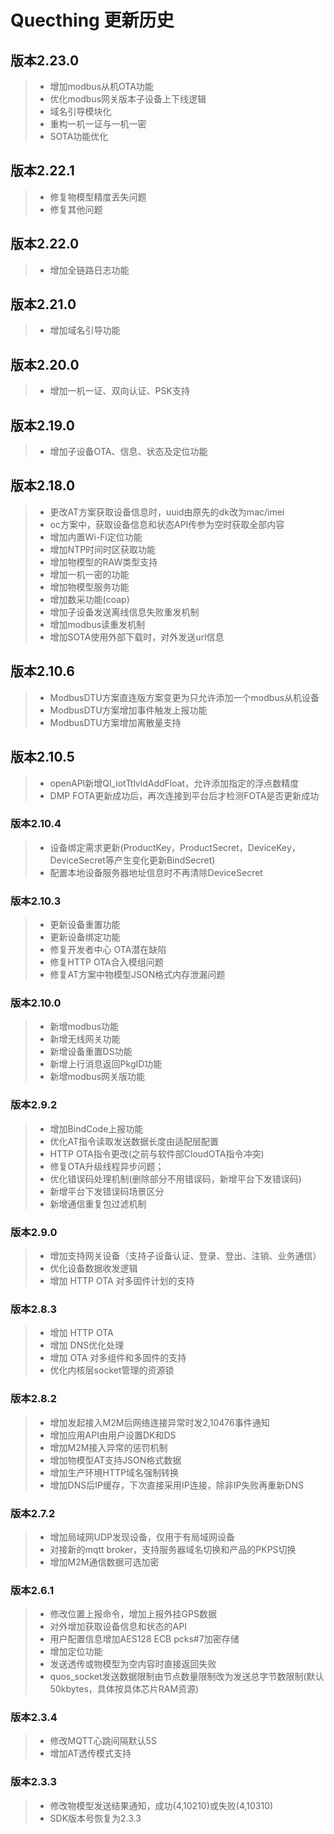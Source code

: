 # Quecthing 更新历史

## __版本2.23.0__
>* 增加modbus从机OTA功能
>* 优化modbus网关版本子设备上下线逻辑
>* 域名引导模块化
>* 重构一机一证与一机一密
>* SOTA功能优化

## __版本2.22.1__
>* 修复物模型精度丢失问题
>* 修复其他问题

## __版本2.22.0__
>* 增加全链路日志功能

## __版本2.21.0__
>* 增加域名引导功能

## __版本2.20.0__
>* 增加一机一证、双向认证、PSK支持

## __版本2.19.0__
>* 增加子设备OTA、信息、状态及定位功能

## __版本2.18.0__
>* 更改AT方案获取设备信息时，uuid由原先的dk改为mac/imei
>* oc方案中，获取设备信息和状态API传参为空时获取全部内容
>* 增加内置Wi-Fi定位功能
>* 增加NTP时间时区获取功能
>* 增加物模型的RAW类型支持
>* 增加一机一密的功能
>* 增加物模型服务功能
>* 增加数采功能(coap)
>* 增加子设备发送离线信息失败重发机制
>* 增加modbus读重发机制
>* 增加SOTA使用外部下载时，对外发送url信息

## __版本2.10.6__
>* ModbusDTU方案直连版方案变更为只允许添加一个modbus从机设备
>* ModbusDTU方案增加事件触发上报功能
>* ModbusDTU方案增加离散量支持

## __版本2.10.5__
>* openAPI新增Ql_iotTtlvldAddFloat，允许添加指定的浮点数精度
>* DMP FOTA更新成功后，再次连接到平台后才检测FOTA是否更新成功
 

### __版本2.10.4__
>* 设备绑定需求更新(ProductKey，ProductSecret，DeviceKey，DeviceSecret等产生变化更新BindSecret)
>* 配置本地设备服务器地址信息时不再清除DeviceSecret


### __版本2.10.3__
>* 更新设备重置功能
>* 更新设备绑定功能
>* 修复开发者中心 OTA潜在缺陷
>* 修复HTTP OTA合入模组问题
>* 修复AT方案中物模型JSON格式内存泄漏问题

### __版本2.10.0__
>* 新增modbus功能
>* 新增无线网关功能
>* 新增设备重置DS功能
>* 新增上行消息返回PkgID功能
>* 新增modbus网关版功能  

### __版本2.9.2__
>* 增加BindCode上报功能
>* 优化AT指令读取发送数据长度由适配层配置
>* HTTP OTA指令更改(之前与软件部CloudOTA指令冲突)
>* 修复OTA升级线程异步问题；
>* 优化错误码处理机制(删除部分不用错误码，新增平台下发错误码)
>* 新增平台下发错误码场景区分
>* 新增通信重复包过滤机制

### __版本2.9.0__
>* 增加支持网关设备（支持子设备认证、登录、登出、注销、业务通信）
>* 优化设备数据收发逻辑
>* 增加 HTTP OTA 对多固件计划的支持

### __版本2.8.3__
>* 增加 HTTP OTA
>* 增加 DNS优化处理  
>* 增加 OTA 对多组件和多固件的支持 
>* 优化内核层socket管理的资源锁

### __版本2.8.2__
>* 增加发起接入M2M后网络连接异常时发2,10476事件通知  
>* 增加应用API由用户设置DK和DS  
>* 增加M2M接入异常的惩罚机制  
>* 增加物模型AT支持JSON格式数据  
>* 增加生产环境HTTP域名强制转换  
>* 增加DNS后IP缓存，下次直接采用IP连接，除非IP失败再重新DNS  

### __版本2.7.2__
>* 增加局域网UDP发现设备，仅用于有局域网设备  
>* 对接新的mqtt broker，支持服务器域名切换和产品的PKPS切换  
>* 增加M2M通信数据可选加密  

### __版本2.6.1__
>* 修改位置上报命令，增加上报外挂GPS数据  
>* 对外增加获取设备信息和状态的API  
>* 用户配置信息增加AES128 ECB pcks#7加密存储  
>* 增加定位功能  
>* 发送透传或物模型为空内容时直接返回失败  
>* quos_socket发送数据限制由节点数量限制改为发送总字节数限制(默认50kbytes，具体按具体芯片RAM资源)  


### __版本2.3.4__
>* 修改MQTT心跳间隔默认5S  
>* 增加AT透传模式支持  


### __版本2.3.3__
>* 修改物模型发送结果通知，成功(4,10210)或失败(4,10310)  
>* SDK版本号恢复为2.3.3  